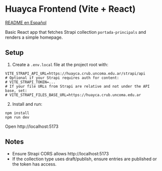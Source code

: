# Huayca Frontend (Vite + React)

[README en Español](./README.es.md)

Basic React app that fetches Strapi collection `portada-principals` and renders a simple homepage.

## Setup

1. Create a `.env.local` file at the project root with:

```
VITE_STRAPI_API_URL=https://huayca.crub.uncoma.edu.ar/strapi/api
# Optional if your Strapi requires auth for content:
# VITE_STRAPI_TOKEN=...
# If your file URLs from Strapi are relative and not under the API base, set:
# VITE_STRAPI_FILES_BASE_URL=https://huayca.crub.uncoma.edu.ar
```

2. Install and run:

```
npm install
npm run dev
```

Open http://localhost:5173

## Notes
- Ensure Strapi CORS allows http://localhost:5173
- If the collection type uses draft/publish, ensure entries are published or the token has access.

